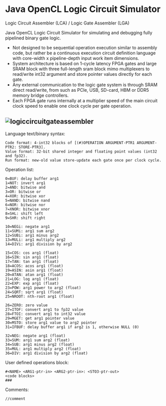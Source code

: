 # Java OpenCL Logic Circuit Simulator

Logic Circuit Assembler (LCA) / Logic Gate Assembler (LGA)

Java OpenCL Logic Circuit Simulator for simulating and debugging fully pipelined binary gate logic.

* Not designed to be sequential operation execution similar to assembly code, but rather be a continuous execution circuit definition language with core-width x pipeline-depth input work item dimensions.
* System architecture is based on 1-cycle latency FPGA gates and large SRAM block with three full-length sram block mimo multiplexers to read/write int32 argument and store pointer values directly for each gate.
* Any external communication to the logic gate system is through SRAM direct read/write, from such as PCIe, USB, SD-card, HBM or DDR5 memory bridge controllers.
* Each FPGA gate runs internally at a multiplier speed of the main circuit clock speed to enable one clock cycle per gate operation.

![logiccircuitgateassembler](https://github.com/user-attachments/assets/2d11061e-248f-42a5-bff2-20139361c7d7)
---


Language text/binary syntax:
```
Code format: 4-int32 blocks of [(#)OPERATION ARGUMENT-PTR1 ARGUMENT-PTR2: STORE-PTR3].
Value format: 32-bit shared integer and floating point values (int32 and fp32).
Run format: new-old value store-update each gate once per clock cycle.
```

Operation list:
```
0=BUF: delay buffer arg1
1=NOT: invert arg1
2=AND: bitwise and
3=OR: bitwise or
4=XOR: bitwise xor
5=NAND: bitwise nand
6=NOR: bitwise nor
7=XNOR: bitwise xnor
8=SHL: shift left
9=SHR: shift right

10=NEGi: negate arg1
11=SUMi: arg1 sum arg2
12=SUBi: arg1 minus arg2
13=MULi: arg1 multiply arg2
14=DIVi: arg1 division by arg2

15=COS: cos arg1 (float)
16=SIN: sin arg1 (float)
17=TAN: tan arg1 (float)
18=ACOS: acos arg1 (float)
19=ASIN: asin arg1 (float)
20=ATAN: atan arg1 (float)
21=LOG: log arg1 (float)
22=EXP: exp arg1 (float)
23=POW: arg1 power to arg2 (float)
24=SQRT: sqrt arg1 (float)
25=NROOT: nth-root arg1 (float)

26=ZERO: zero value
27=ITOF: convert arg1 to fp32 value
28=FTOI: convert arg1 to int32 value
29=MGET: get arg1 pointer value
30=MSTO: store arg1 value to arg2 pointer
31=IFBUF: delay buffer arg1 if arg2 is 1, otherwise NULL (0)

32=NEG: negate arg1 (float)
33=SUM: arg1 sum arg2 (float)
34=SUB: arg1 minus arg2 (float)
35=MUL: arg1 multiply arg2 (float)
36=DIV: arg1 division by arg2 (float)
```

User defined operations block:
```
#<NAME> <ARG1-ptr-in> <ARG2-ptr-in>: <STO3-ptr-out>
<code blocks>
###
```

Comments:
```
//comment
```
